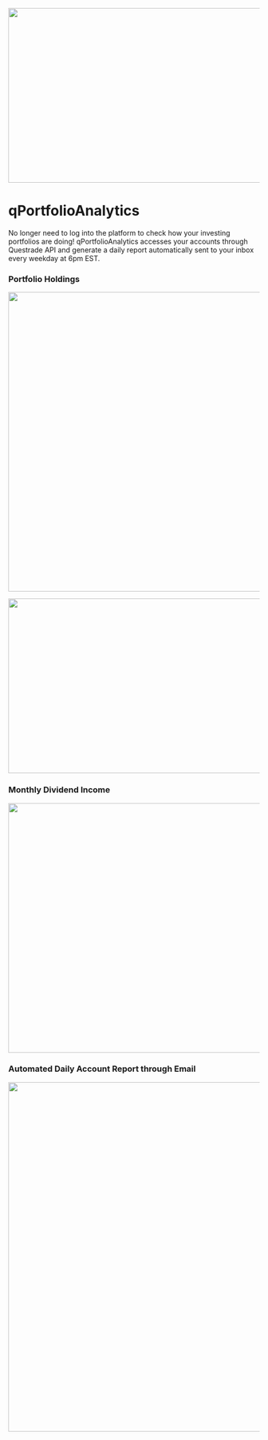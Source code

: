 <p align="center">
  <img width="800" height="350" src="https://user-images.githubusercontent.com/41933169/139357234-e03b8ab4-5156-493c-b64a-e6b7845c72a9.png">
</p>

# qPortfolioAnalytics

No longer need to log into the platform to check how your investing portfolios are doing! qPortfolioAnalytics accesses your accounts through Questrade API and generate a daily report automatically sent to your inbox every weekday at 6pm EST.

### Portfolio Holdings

<p align="center">
  <img width="600" height="600" src="https://user-images.githubusercontent.com/41933169/112911987-84be8400-90c4-11eb-94cf-b3c9836887f5.png">
</p>

<p align="center">
  <img width="800" height="350" src="https://user-images.githubusercontent.com/41933169/112912042-a15abc00-90c4-11eb-8098-4c1e84b4b433.png">
</p>

### Monthly Dividend Income

<p align="center">
  <img width="800" height="500" src="https://user-images.githubusercontent.com/41933169/112912007-90aa4600-90c4-11eb-9868-7e1939e89af2.png">
</p>

### Automated Daily Account Report through Email

<p align="center">
  <img width="800" height="700" src="https://user-images.githubusercontent.com/41933169/140528484-2d801cf6-227b-4004-b001-abed24b41d75.png">
</p>

